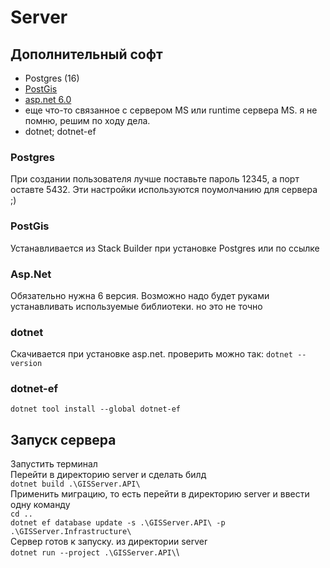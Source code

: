 # Server
## Дополнительный софт
- Postgres (16)
- [PostGis](https://download.osgeo.org/postgis/windows/pg16/)
- [asp.net 6.0](https://dotnet.microsoft.com/ru-ru/download/dotnet/6.0)
- еще что-то связанное с сервером MS или runtime сервера MS. я не помню, решим по ходу дела.
- dotnet; dotnet-ef
 
### Postgres
При создании пользователя лучше поставьте пароль 12345, а порт оставте 5432. Эти настройки используются поумолчанию для сервера ;)

### PostGis
Устанавливается из Stack Builder при установке Postgres или по ссылке

### Asp.Net
Обязательно нужна 6 версия. Возможно надо будет руками устанавливать используемые библиотеки. но это не точно

### dotnet
Скачивается при установке asp.net. проверить можно так:
`dotnet --version`

### dotnet-ef
`dotnet tool install --global dotnet-ef`

## Запуск сервера
Запустить терминал\
Перейти в директорию server и сделать билд \
`dotnet build .\GISServer.API\`\
Применить миграцию, то есть перейти в директорию server и ввести одну команду\
`cd ..`\
`dotnet ef database update -s .\GISServer.API\ -p .\GISServer.Infrastructure\`\
Сервер готов к запуску. из директории server\
`dotnet run --project .\GISServer.API\`\




